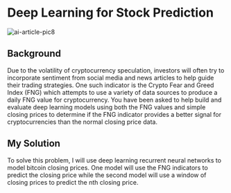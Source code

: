 # Deep Learning for Stock Prediction
![ai-article-pic8](https://user-images.githubusercontent.com/62320593/95682072-4cc49280-0bb1-11eb-8433-5552044d2478.jpg)

## Background
Due to the volatility of cryptocurrency speculation, investors will often try to incorporate sentiment from social media and news articles to help guide their trading strategies. One such indicator is the Crypto Fear and Greed Index (FNG) which attempts to use a variety of data sources to produce a daily FNG value for cryptocurrency. You have been asked to help build and evaluate deep learning models using both the FNG values and simple closing prices to determine if the FNG indicator provides a better signal for cryptocurrencies than the normal closing price data.

## My Solution
To solve this problem, I will use deep learning recurrent neural networks to model bitcoin closing prices. One model will use the FNG indicators to predict the closing price while the second model will use a window of closing prices to predict the nth closing price.
